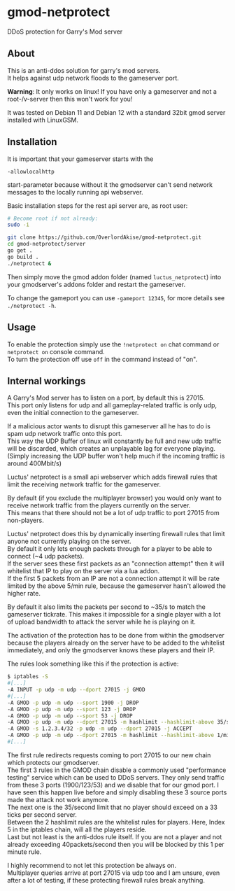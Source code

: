 # gmod-netprotect

DDoS protection for Garry's Mod server


## About

This is an anti-ddos solution for garry's mod servers.  
It helps against udp network floods to the gameserver port.

**Warning**: It only works on linux! If you have only a gameserver and not a root-/v-server then this won't work for you!

It was tested on Debian 11 and Debian 12 with a standard 32bit gmod server installed with LinuxGSM.


## Installation

It is important that your gameserver starts with the

    -allowlocalhttp

start-parameter because without it the gmodserver can't send network messages to the locally running api webserver.

Basic installation steps for the rest api server are, as root user:

```bash
# Become root if not already:
sudo -i

git clone https://github.com/OverlordAkise/gmod-netprotect.git
cd gmod-netprotect/server
go get .
go build .
./netprotect &
```

Then simply move the gmod addon folder (named `luctus_netprotect`) into your gmodserver's addons folder and restart the gameserver.

To change the gameport you can use `-gameport 12345`, for more details see `./netprotect -h`.


## Usage

To enable the protection simply use the `!netprotect on` chat command or `netprotect on` console command.  
To turn the protection off use `off` in the command instead of "on".


## Internal workings

A Garry's Mod server has to listen on a port, by default this is 27015.  
This port only listens for udp and all gameplay-related traffic is only udp, even the initial connection to the gameserver.

If a malicious actor wants to disrupt this gameserver all he has to do is spam udp network traffic onto this port.  
This way the UDP Buffer of linux will constantly be full and new udp traffic will be discarded, which creates an unplayable lag for everyone playing.  
(Simply increasing the UDP buffer won't help much if the incoming traffic is around 400Mbit/s)

Luctus' netprotect is a small api webserver which adds firewall rules that limit the receiving network traffic for the gameserver.

By default (if you exclude the multiplayer browser) you would only want to receive network traffic from the players currently on the server.  
This means that there should not be a lot of udp traffic to port 27015 from non-players.

Luctus' netprotect does this by dynamically inserting firewall rules that limit anyone not currently playing on the server.  
By default it only lets enough packets through for a player to be able to connect (~4 udp packets).  
If the server sees these first packets as an "connection attempt" then it will whitelist that IP to play on the server via a lua addon.  
If the first 5 packets from an IP are not a connection attempt it will be rate limited by the above 5/min rule, because the gameserver hasn't allowed the higher rate.

By default it also limits the packets per second to ~35/s to match the gameserver tickrate. This makes it impossible for a single player with a lot of upload bandwidth to attack the server while he is playing on it.

The activation of the protection has to be done from within the gmodserver because the players already on the server have to be added to the whitelist immediately, and only the gmodserver knows these players and their IP.

The rules look something like this if the protection is active:

```bash
$ iptables -S
#[...]
-A INPUT -p udp -m udp --dport 27015 -j GMOD
#[...]
-A GMOD -p udp -m udp --sport 1900 -j DROP
-A GMOD -p udp -m udp --sport 123 -j DROP
-A GMOD -p udp -m udp --sport 53 -j DROP
-A GMOD -p udp -m udp --dport 27015 -m hashlimit --hashlimit-above 35/sec --hashlimit-burst 5 --hashlimit-mode srcip --hashlimit-name mainmain -j DROP
-A GMOD -s 1.2.3.4/32 -p udp -m udp --dport 27015 -j ACCEPT
-A GMOD -p udp -m udp --dport 27015 -m hashlimit --hashlimit-above 1/min --hashlimit-burst 5 --hashlimit-mode srcip --hashlimit-name main -j DROP
#[...]
```

The first rule redirects requests coming to port 27015 to our new chain which protects our gmodserver.  
The first 3 rules in the GMOD chain disable a commonly used "performance testing" service which can be used to DDoS servers. They only send traffic from these 3 ports (1900/123/53) and we disable that for our gmod port. I have seen this happen live before and simply disabling these 3 source ports made the attack not work anymore.  
The next one is the 35/second limit that no player should exceed on a 33 ticks per second server.  
Between the 2 hashlimit rules are the whitelist rules for players. Here, Index 5 in the iptables chain, will all the players reside.  
Last but not least is the anti-ddos rule itself. If you are not a player and not already exceeding 40packets/second then you will be blocked by this 1 per minute rule.

I highly recommend to not let this protection be always on.  
Multiplayer queries arrive at port 27015 via udp too and I am unsure, even after a lot of testing, if these protecting firewall rules break anything.
